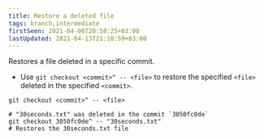 ```yaml
---
title: Restore a deleted file
tags: branch,intermediate
firstSeen: 2021-04-06T20:58:25+03:00
lastUpdated: 2021-04-13T21:10:59+03:00
---
```


Restores a file deleted in a specific commit.

- Use `git checkout <commit>^ -- <file>` to restore the specified `<file>` deleted in the specified `<commit>`.

```shell
git checkout <commit>^ -- <file>
```

```shell
# "30seconds.txt" was deleted in the commit `3050fc0de`
git checkout 3050fc0de^ -- "30seconds.txt"
# Restores the 30seconds.txt file
```
